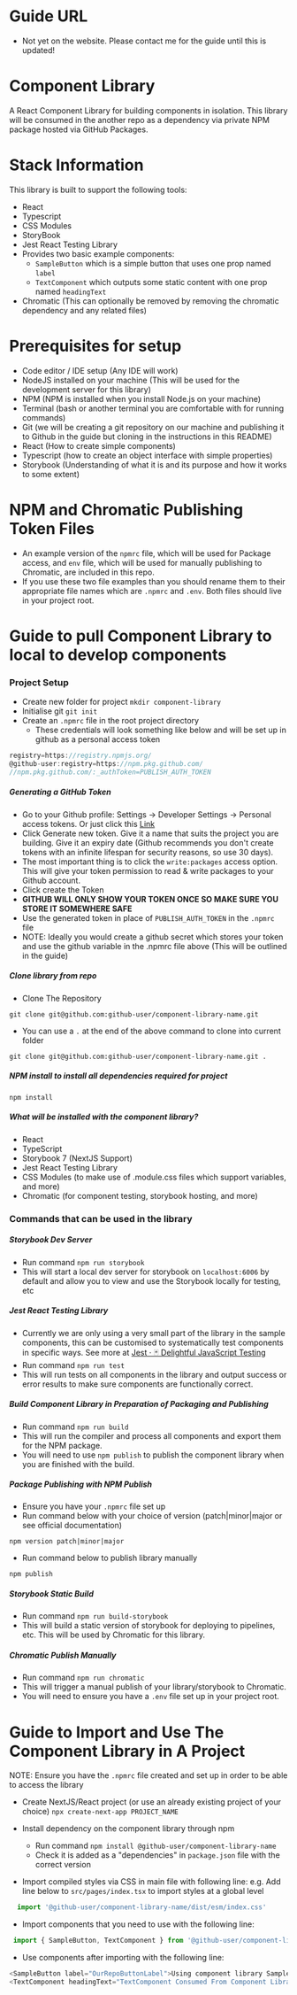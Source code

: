 # Guide URL
- Not yet on the website. Please contact me for the guide until this is updated!

# Component Library
A React Component Library for building components in isolation.
This library will be consumed in the another repo as a dependency via private NPM package hosted via GitHub Packages.

# Stack Information
This library is built to support the following tools:
- React
- Typescript
- CSS Modules
- StoryBook
- Jest React Testing Library
- Provides two basic example components:
  - `SampleButton` which is a simple button that uses one prop named `label` 
  - `TextComponent` which outputs some static content with one prop named `headingText`
- Chromatic (This can optionally be removed by removing the chromatic dependency and any related files)
 

# Prerequisites for setup
- Code editor / IDE setup (Any IDE will work)
- NodeJS installed on your machine (This will be used for the development server for this library)
- NPM (NPM is installed when you install Node.js on your machine)
- Terminal (bash or another terminal you are comfortable with for running commands)
- Git (we will be creating a git repository on our machine and publishing it to Github in the guide but cloning in the instructions in this README)
- React (How to create simple components)
- Typescript (how to create an object interface with simple properties)
- Storybook (Understanding of what it is and its purpose and how it works to some extent)

# NPM and Chromatic Publishing Token Files
- An example version of the `npmrc` file, which will be used for Package access, and `env` file, which will be used for manually publishing to Chromatic, are included in this repo. 
- If you use these two file examples than you should rename them to their appropriate file names which are `.npmrc` and `.env`. Both files should live in your project root.


# Guide to pull Component Library to local to develop components

### Project Setup
- Create new folder for project `mkdir component-library`
- Initialise git `git init`
- Create an `.npmrc` file in the root project directory
	- These credentials will look something like below and will be set up in github as a personal access token
```javascript
registry=https://registry.npmjs.org/
@github-user:registry=https://npm.pkg.github.com/
//npm.pkg.github.com/:_authToken=PUBLISH_AUTH_TOKEN
```

##### Generating a GitHub Token
- Go to your Github profile: Settings -> Developer Settings -> Personal access tokens. Or just click this [Link](https://github.com/settings/tokens)
- Click Generate new token. Give it a name that suits the project you are building. Give it an expiry date (Github recommends you don't create tokens with an infinite lifespan for security reasons, so use 30 days).
- The most important thing is to click the `write:packages` access option. This will give your token permission to read & write packages to your Github account.
- Click create the Token
- **GITHUB WILL ONLY SHOW YOUR TOKEN ONCE SO MAKE SURE YOU STORE IT SOMEWHERE SAFE**
- Use the generated token in place of `PUBLISH_AUTH_TOKEN` in the `.npmrc` file
- NOTE: Ideally you would create a github secret which stores your token and use the github variable in the .npmrc file above (This will be outlined in the guide)

##### Clone library from repo
- Clone The Repository
```Terminal
git clone git@github.com:github-user/component-library-name.git
```
- You can use a `.` at the end of the above command to clone into current folder
```Terminal
git clone git@github.com:github-user/component-library-name.git .
```

##### NPM install to install all dependencies required for project
`npm install`

##### What will be installed with the component library?
- React
- TypeScript
- Storybook 7 (NextJS Support)
- Jest React Testing Library
- CSS Modules (to make use of .module.css files which support variables, and more)
- Chromatic (for component testing, storybook hosting, and more)

### Commands that can be used in the library

##### Storybook Dev Server
- Run command `npm run storybook`
- This will start a local dev server for storybook on `localhost:6006` by default and allow you to view and use the Storybook locally for testing, etc

##### Jest React Testing Library
- Currently we are only using a very small part of the library in the sample components, this can be customised to systematically test components in specific ways. See more at [Jest · 🃏 Delightful JavaScript Testing](https://jestjs.io/)
- Run command `npm run test`
- This will run tests on all components in the library and output success or error results to make sure components are functionally correct.

##### Build Component Library in Preparation of Packaging and Publishing
- Run command `npm run build`
- This will run the compiler and process all components and export them for the NPM package.
- You will need to use `npm publish` to publish the component library when you are finished with the build. 

##### Package Publishing with NPM Publish
- Ensure you have your `.npmrc` file set up
- Run command below with your choice of version (patch|minor|major or see official documentation)
```Terminal
npm version patch|minor|major
```
- Run command below to publish library manually
```Terminal
npm publish
```

##### Storybook Static Build
- Run command `npm run build-storybook`
- This will build a static version of storybook for deploying to pipelines, etc. This will be used by Chromatic for this library.

##### Chromatic Publish Manually
- Run command `npm run chromatic`
- This will trigger a manual publish of your library/storybook to Chromatic.
- You will need to ensure you have a `.env` file set up in your project root.


# Guide to Import and Use The Component Library in A Project

NOTE: Ensure you have the `.npmrc` file created and set up in order to be able to access the library

- Create NextJS/React project (or use an already existing project of your choice)
	  `npx create-next-app PROJECT_NAME`

- Install dependency on the component library through npm
	- Run command `npm install @github-user/component-library-name`
	- Check it is added as a "dependencies" in `package.json` file with the correct version

- Import compiled styles via CSS in main file with following line:
	e.g. Add line below to `src/pages/index.tsx` to import styles at a global level
```javascript
  import '@github-user/component-library-name/dist/esm/index.css'
```
	  
- Import components that you need to use with the following line:
```javascript
 import { SampleButton, TextComponent } from '@github-user/component-library-name'
```
	 
- Use components after importing with the following line:
```javascript
<SampleButton label="OurRepoButtonLabel">Using component library SampleButton in our repo</SampleButton>
<TextComponent headingText="TextComponent Consumed From Component Library!" />
```
